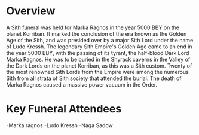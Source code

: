 # Overview
A Sith funeral was held for Marka Ragnos in the year 5000 BBY on the planet Korriban.
It marked the conclusion of the era known as the Golden Age of the Sith, and was presided over by a major Sith Lord under the name of Ludo Kressh.
The legendary Sith Empire's Golden Age came to an end in the year 5000 BBY, with the passing of its tyrant, the half-blood Dark Lord Marka Ragnos.
He was to be buried in the Shyrack caverns in the Valley of the Dark Lords on the planet Korriban, as this was a Sith custom.
Twenty of the most renowned Sith Lords from the Empire were among the numerous Sith from all strata of Sith society that attended the burial.
The death of Marka Ragnos caused a massive power vacuum in the Order.

# Key Funeral Attendees
-Marka ragnos
-Ludo Kressh
-Naga Sadow